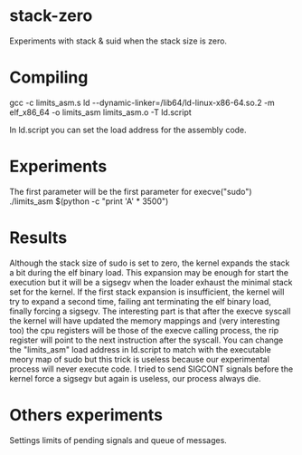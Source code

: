 # stack-zero
Experiments with stack &amp; suid when the stack size is zero.

Compiling
=========

gcc  -c limits_asm.s 
ld  --dynamic-linker=/lib64/ld-linux-x86-64.so.2 -m elf_x86_64 -o limits_asm  limits_asm.o -T ld.script 

In ld.script you can set the load address for the assembly code.

Experiments
===========

The first parameter will be the first parameter for execve("sudo")
./limits_asm $(python -c "print 'A' * 3500")

Results
=======

Although the stack size of sudo is set to zero, the kernel expands the stack a bit during the elf binary load. This expansion may be enough for start the execution but it will be a sigsegv when the loader exhaust the minimal stack set for the kernel. If the first stack expansion is insufficient, the kernel will try to expand a second time, failing ant terminating the elf binary load, finally forcing a sigsegv. The interesting part is that after the execve syscall the kernel will have updated the memory mappings and (very interesting too) the cpu registers will be those of the execve calling process, the rip register will point to the next instruction after the syscall. You can change the "limits_asm" load address in ld.script to match with the executable meory map of sudo but this trick is useless because our experimental process will never execute code. I tried to send SIGCONT signals before the kernel force a sigsegv but again is useless, our process always die. 

Others experiments
==================

Settings limits of pending signals and queue of messages.
